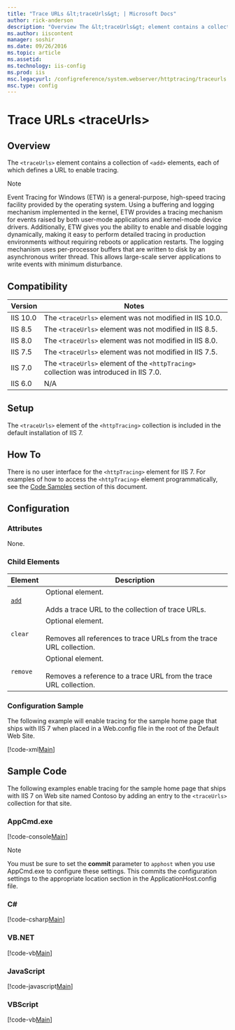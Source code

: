 ```yaml
---
title: "Trace URLs &lt;traceUrls&gt; | Microsoft Docs"
author: rick-anderson
description: "Overview The &lt;traceUrls&gt; element contains a collection of &lt;add&gt; elements, each of which defines a URL to enable tracing. Note : Event Tracing for..."
ms.author: iiscontent
manager: soshir
ms.date: 09/26/2016
ms.topic: article
ms.assetid: 
ms.technology: iis-config
ms.prod: iis
msc.legacyurl: /configreference/system.webserver/httptracing/traceurls
msc.type: config
---
```

Trace URLs &lt;traceUrls&gt;
====================
<a id="001"></a>
## Overview

The `<traceUrls>` element contains a collection of `<add>` elements, each of which defines a URL to enable tracing.

> [!NOTE]
> Event Tracing for Windows (ETW) is a general-purpose, high-speed tracing facility provided by the operating system. Using a buffering and logging mechanism implemented in the kernel, ETW provides a tracing mechanism for events raised by both user-mode applications and kernel-mode device drivers. Additionally, ETW gives you the ability to enable and disable logging dynamically, making it easy to perform detailed tracing in production environments without requiring reboots or application restarts. The logging mechanism uses per-processor buffers that are written to disk by an asynchronous writer thread. This allows large-scale server applications to write events with minimum disturbance.

<a id="002"></a>
## Compatibility

| Version | Notes |
| --- | --- |
| IIS 10.0 | The `<traceUrls>` element was not modified in IIS 10.0. |
| IIS 8.5 | The `<traceUrls>` element was not modified in IIS 8.5. |
| IIS 8.0 | The `<traceUrls>` element was not modified in IIS 8.0. |
| IIS 7.5 | The `<traceUrls>` element was not modified in IIS 7.5. |
| IIS 7.0 | The `<traceUrls>` element of the `<httpTracing>` collection was introduced in IIS 7.0. |
| IIS 6.0 | N/A |

<a id="003"></a>
## Setup

The `<traceUrls>` element of the `<httpTracing>` collection is included in the default installation of IIS 7.

<a id="004"></a>
## How To

There is no user interface for the `<httpTracing>` element for IIS 7. For examples of how to access the `<httpTracing>` element programmatically, see the [Code Samples](#006) section of this document.

<a id="005"></a>
## Configuration

### Attributes

None.

### Child Elements

| Element | Description |
| --- | --- |
| [`add`](add.md) | Optional element.<br><br>Adds a trace URL to the collection of trace URLs. |
| `clear` | Optional element.<br><br>Removes all references to trace URLs from the trace URL collection. |
| `remove` | Optional element. <br><br>Removes a reference to a trace URL from the trace URL collection. |

### Configuration Sample

The following example will enable tracing for the sample home page that ships with IIS 7 when placed in a Web.config file in the root of the Default Web Site.

[!code-xml[Main](index/samples/sample1.xml)]

<a id="006"></a>
## Sample Code

The following examples enable tracing for the sample home page that ships with IIS 7 on Web site named Contoso by adding an entry to the `<traceUrls>` collection for that site.

### AppCmd.exe

[!code-console[Main](index/samples/sample2.cmd)]

> [!NOTE]
> You must be sure to set the **commit** parameter to `apphost` when you use AppCmd.exe to configure these settings. This commits the configuration settings to the appropriate location section in the ApplicationHost.config file.

### C#

[!code-csharp[Main](index/samples/sample3.cs)]

### VB.NET

[!code-vb[Main](index/samples/sample4.vb)]

### JavaScript

[!code-javascript[Main](index/samples/sample5.js)]

### VBScript

[!code-vb[Main](index/samples/sample6.vb)]